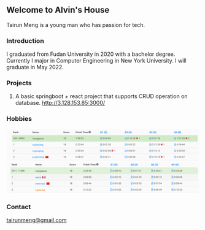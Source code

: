 ## Welcome to Alvin's House

Tairun Meng is a young man who has passion for tech.

### Introduction

I graduated from Fudan University in 2020 with a bachelor degree. Currently I major in Computer Engineering in New York University. I will graduate in May 2022.



### Projects

1. A basic springboot + react project that supports CRUD operation on database.
<url> http://3.128.153.85:3000/ </url>

### Hobbies

![](https://github.com/381352903/381352903.github.io/blob/main/images/contest1.png)
![](https://github.com/381352903/381352903.github.io/blob/main/images/contest3.png)



### Contact

tairunmeng@gmail.com
